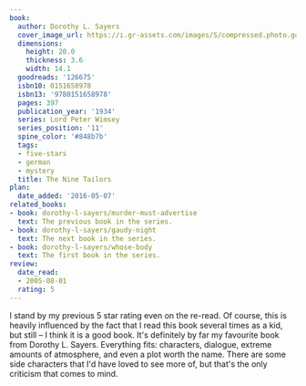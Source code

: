 ```yaml
---
book:
  author: Dorothy L. Sayers
  cover_image_url: https://i.gr-assets.com/images/S/compressed.photo.goodreads.com/books/1353285546l/126675._SX98_.jpg
  dimensions:
    height: 20.0
    thickness: 3.6
    width: 14.1
  goodreads: '126675'
  isbn10: 0151658978
  isbn13: '9780151658978'
  pages: 397
  publication_year: '1934'
  series: Lord Peter Wimsey
  series_position: '11'
  spine_color: '#848b7b'
  tags:
  - five-stars
  - german
  - mystery
  title: The Nine Tailors
plan:
  date_added: '2016-05-07'
related_books:
- book: dorothy-l-sayers/murder-must-advertise
  text: The previous book in the series.
- book: dorothy-l-sayers/gaudy-night
  text: The next book in the series.
- book: dorothy-l-sayers/whose-body
  text: The first book in the series.
review:
  date_read:
  - 2005-08-01
  rating: 5
---
```


I stand by my previous 5 star rating even on the re-read. Of course, this is heavily influenced by the fact that I read this book several times as a kid, but still – I think it is a good book. It's definitely by far my favourite book from Dorothy L. Sayers. Everything fits: characters, dialogue, extreme amounts of atmosphere, and even a plot worth the name. There are some side characters that I'd have loved to see more of, but that's the only criticism that comes to mind.
